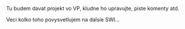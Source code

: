 Tu budem davat projekt vo VP, kludne ho upravujte, piste komenty atd. 

Veci kolko toho povysvetlujem na dalsie SWI...

